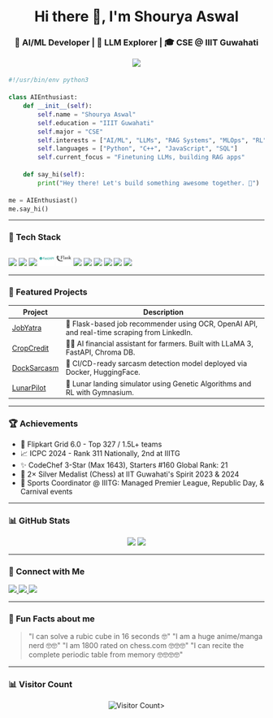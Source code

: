 <h1 align="center">Hi there 👋, I'm Shourya Aswal</h1>
<h3 align="center">🚀 AI/ML Developer | 🧠 LLM Explorer | 🎓 CSE @ IIIT Guwahati</h3>

<p align="center">
  <img src="https://media.giphy.com/media/2IudUHdI075HL02Pkk/giphy.gif" height="200"/>
</p>

```python
#!/usr/bin/env python3

class AIEnthusiast:
    def __init__(self):
        self.name = "Shourya Aswal"
        self.education = "IIIT Guwahati"
        self.major = "CSE"
        self.interests = ["AI/ML", "LLMs", "RAG Systems", "MLOps", "RL"]
        self.languages = ["Python", "C++", "JavaScript", "SQL"]
        self.current_focus = "Finetuning LLMs, building RAG apps"

    def say_hi(self):
        print("Hey there! Let's build something awesome together. 🚀")

me = AIEnthusiast()
me.say_hi()
```

---

### 🧠 Tech Stack
<div align="left">
  <img src="https://cdn.jsdelivr.net/gh/devicons/devicon/icons/python/python-original.svg" height="30"/>
  <img src="https://cdn.jsdelivr.net/gh/devicons/devicon/icons/cplusplus/cplusplus-original.svg" height="30"/>
  <img src="https://cdn.jsdelivr.net/gh/devicons/devicon/icons/javascript/javascript-original.svg" height="30"/>
  <img src="https://raw.githubusercontent.com/devicons/devicon/master/icons/fastapi/fastapi-original-wordmark.svg" height="30"/> 
  <img src="https://raw.githubusercontent.com/devicons/devicon/master/icons/flask/flask-original-wordmark.svg" height="30"/> 
  <img src="https://cdn.jsdelivr.net/gh/devicons/devicon/icons/docker/docker-original.svg" height="30"/>
  <img src="https://cdn.jsdelivr.net/gh/devicons/devicon/icons/postgresql/postgresql-original.svg" height="30"/>
  <img src="https://cdn.jsdelivr.net/gh/devicons/devicon/icons/tensorflow/tensorflow-original.svg" height="30"/>
  <img src="https://cdn.jsdelivr.net/gh/devicons/devicon/icons/pytorch/pytorch-original.svg" height="30"/>
  <img src="https://cdn.jsdelivr.net/gh/devicons/devicon/icons/selenium/selenium-original.svg" height="30"/>
  <img src="https://huggingface.co/datasets/huggingface/brand-assets/resolve/main/hf-logo.svg" height="30"/>
</div>


---

### 🚀 Featured Projects

| Project | Description |
|--------|-------------|
| [JobYatra](https://github.com/ShouryaAswal/JobYatra) | 🔹 Flask-based job recommender using OCR, OpenAI API, and real-time scraping from LinkedIn. |
| [CropCredit](https://github.com/ShouryaAswal/CropCredit) | 👨‍🌾 AI financial assistant for farmers. Built with LLaMA 3, FastAPI, Chroma DB. |
| [DockSarcasm](https://github.com/ShouryaAswal/DockSarcasm) | 🤖 CI/CD-ready sarcasm detection model deployed via Docker, HuggingFace. |
| [LunarPilot](https://github.com/ShouryaAswal/LunarPilot) | 🌌 Lunar landing simulator using Genetic Algorithms and RL with Gymnasium. |

---

### 🏆 Achievements

- 🥇 Flipkart Grid 6.0 - Top 327 / 1.5L+ teams
- 📈 ICPC 2024 - Rank 311 Nationally, 2nd at IIITG
- ✨ CodeChef 3-Star (Max 1643), Starters #160 Global Rank: 21
- 🏅 2× Silver Medalist (Chess) at IIT Guwahati's Spirit 2023 & 2024
- 🏃 Sports Coordinator @ IIITG: Managed Premier League, Republic Day, & Carnival events

---

### 📊 GitHub Stats
<div align="center">
  <img src="https://github-readme-stats.vercel.app/api?username=ShouryaAswal&show_icons=true&theme=tokyonight" />
  <img src="https://github-readme-streak-stats.herokuapp.com?user=ShouryaAswal&theme=tokyonight" />
</div>

---

### 📩 Connect with Me
<div align="left">
  <a href="mailto:shouryaaswal@hotmail.com">
    <img src="https://img.shields.io/static/v1?message=Email&logo=microsoft-outlook&label=&color=0078D4&logoColor=white&labelColor=&style=for-the-badge" height="35"/>
  </a>
  <a href="https://www.linkedin.com/in/shourya-aswal/](https://www.linkedin.com/in/shourya-aswal-bbb475288/">
    <img src="https://img.shields.io/static/v1?message=LinkedIn&logo=linkedin&label=&color=0077B5&logoColor=white&labelColor=&style=for-the-badge" height="35"/>
  </a>
  <a href="https://github.com/ShouryaAswal">
    <img src="https://img.shields.io/static/v1?message=GitHub&logo=github&label=&color=181717&logoColor=white&labelColor=&style=for-the-badge" height="35"/>
  </a>
</div>

---

### 📅 Fun Facts about me

> "I can solve a rubic cube in 16 seconds 🤓"
> "I am a huge anime/manga nerd 🤓🤓"
> "I am 1800 rated on chess.com 🤓🤓🤓" 
> "I can recite the complete periodic table from memory 🤓🤓🤓🤓"
---

### 📊 Visitor Count

<div align="center">
  <img src="https://profile-counter.glitch.me/ShouryaAswal/count.svg" alt="Visitor Count"/>>
</div>

